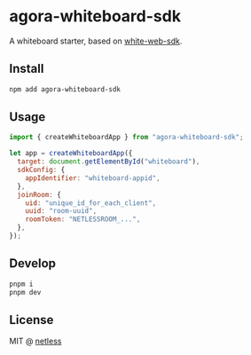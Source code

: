 # agora-whiteboard-sdk

A whiteboard starter, based on [white-web-sdk](https://www.npmjs.com/package/white-web-sdk).

## Install

```bash
npm add agora-whiteboard-sdk
```

## Usage

```js
import { createWhiteboardApp } from "agora-whiteboard-sdk";

let app = createWhiteboardApp({
  target: document.getElementById("whiteboard"),
  sdkConfig: {
    appIdentifier: "whiteboard-appid",
  },
  joinRoom: {
    uid: "unique_id_for_each_client",
    uuid: "room-uuid",
    roomToken: "NETLESSROOM_...",
  },
});
```

## Develop

```bash
pnpm i
pnpm dev
```

## License

MIT @ [netless](https://github.com/netless-io)
